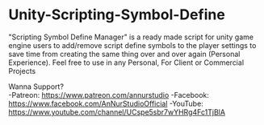 # Unity-Scripting-Symbol-Define
"Scripting Symbol Define Manager" is a ready made script for unity game engine users to add/remove script define symbols to the player settings to save time from creating the same thing over and over again (Personal Experience). Feel free to use in any Personal, For Client or Commercial Projects

Wanna Support?<br>
-Patreon: https://www.patreon.com/annurstudio
-Facebook: https://www.facebook.com/AnNurStudioOfficial
-YouTube: https://www.youtube.com/channel/UCspe5sbr7wYHRg4Fc1TjBlA
